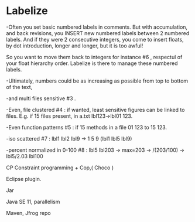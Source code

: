 # Labelize

-Often you set basic numbered labels in comments. But with accumulation, and back revisions, you INSERT new numbered labels between 2 numbered labels. And if they were 2 consecutive integers, you come to insert floats, by dot introduction, longer and longer, but it is too awful! 

So you want to move them back to integers for instance #6 , respectul of your float hierarchy order. Labelize is there to manage these numbered labels. 

-Ultimately, numbers could be as increasing as possible from top to bottom of the text, 

-and multi files sensitive #3 . 

-Even, file clustered #4 : if wanted, least sensitive figures can be linked to files. E.g. if 15 files present, in a.txt lbl123->lbl01 123. 

-Even function patterns #5 : if 15 methods in a file 01 123 to 15 123.

-iso scattered #7 : lbl1 lbl2 lbl9 -> 1 5 9 (lbl1 lbl5 lbl9)

-percent normalized in 0-100 #8 : lbl5 lbl203 -> max=203 -> /(203/100) -> lbl5/2.03 lbl100

CP Constraint programming + Cop,( Choco )

Eclipse plugin.

Jar

Java SE 11, parallelism

Maven, Jfrog repo


